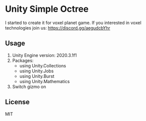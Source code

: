 # Unity Simple Octree

I started to create it for voxel planet game.
If you interested in voxel technologies join us: https://discord.gg/aegudcbYhr​

## Usage
<ol>
<li>Unity Engine version: 2020.3.1f1</li>
<li>
    Packages:
    <ul>
    <li>using Unity.Collections</li>
    <li>using Unity.Jobs</li>
    <li>using Unity.Burst</li>
    <li>using Unity.Mathematics</li>
    </ul>
</li>
<li>Switch gizmo on</li>
</ol>

## License

MIT